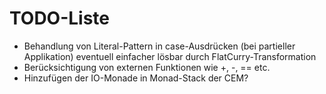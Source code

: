TODO-Liste
==========

  * Behandlung von Literal-Pattern in case-Ausdrücken (bei partieller Applikation)
     eventuell einfacher lösbar durch FlatCurry-Transformation
  * Berücksichtigung von externen Funktionen wie +, -, == etc.
  * Hinzufügen der IO-Monade in Monad-Stack der CEM?

